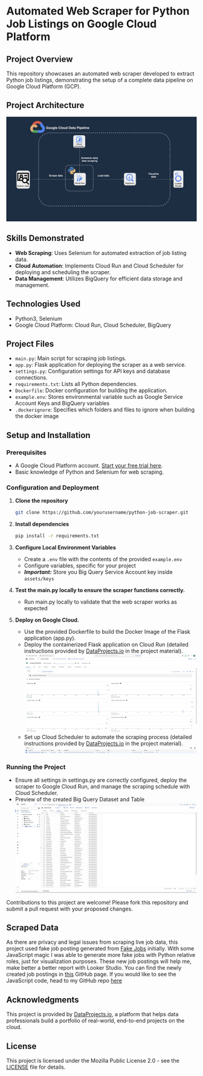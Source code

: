 # Automated Web Scraper for Python Job Listings on Google Cloud Platform

## Project Overview
This repository showcases an automated web scraper developed to extract Python job listings, demonstrating the setup of a complete data pipeline on Google Cloud Platform (GCP).

## Project Architecture
![Project Architecture](https://github.com/codelover96/Python-Job-Scraping-ETL/blob/master/assets/images/project-structure.png)

## Skills Demonstrated
- **Web Scraping**: Uses Selenium for automated extraction of job listing data.
- **Cloud Automation**: Implements Cloud Run and Cloud Scheduler for deploying and scheduling the scraper.
- **Data Management**: Utilizes BigQuery for efficient data storage and management.

## Technologies Used
- Python3, Selenium
- Google Cloud Platform: Cloud Run, Cloud Scheduler, BigQuery

## Project Files
- `main.py`: Main script for scraping job listings.
- `app.py`: Flask application for deploying the scraper as a web service.
- `settings.py`: Configuration settings for API keys and database connections.
- `requirements.txt`: Lists all Python dependencies.
- `Dockerfile`: Docker configuration for building the application.
- `example.env`: Stores environmental variable such as Google Service Account Keys and BigQuery variables
- `.dockerignore`: Specifies which folders and files to ignore when building the docker image

## Setup and Installation
### Prerequisites
- A Google Cloud Platform account. [Start your free trial here](https://cloud.google.com/free).
- Basic knowledge of Python and Selenium for web scraping.

### Configuration and Deployment
1. **Clone the repository**
   ```bash
   git clone https://github.com/yourusername/python-job-scraper.git
   ```

2. **Install dependencies**
   ```bash
   pip install -r requirements.txt
   ```
3. **Configure Local Environment Variables**
   - Create a `.env` file with the contents of the provided `example.env`
   - Configure variables, specific for your project
   - ***Important:*** Store you Big Query Service Account key inside `assets/keys` 
   
4. **Test the main.py locally to ensure the scraper functions correctly.**
   -  Run main.py locally to validate that the web scraper works as expected

5. **Deploy on Google Cloud.**
   - Use the provided Dockerfile to build the Docker Image of the Flask application (app.py).
   - Deploy the containerized Flask application on Cloud Run (detailed instructions provided by [DataProjects.io](https://dataprojects.io) in the project material).
   ![Cloud Run Example](https://github.com/codelover96/Python-Job-Scraping-ETL/blob/master/assets/images/cloud-run.JPG)
   - Set up Cloud Scheduler to automate the scraping process (detailed instructions provided by [DataProjects.io](https://dataprojects.io) in the project material).
   ![Cloud Run Example](https://github.com/codelover96/Python-Job-Scraping-ETL/blob/master/assets/images/cloud-scheduler.JPG)

### Running the Project
   - Ensure all settings in settings.py are correctly configured, deploy the scraper to Google Cloud Run, and manage the scraping schedule with Cloud Scheduler.
   - Preview of the created Big Query Dataset and Table
   ![Cloud Run Example](https://github.com/codelover96/Python-Job-Scraping-ETL/blob/master/assets/images/big-query-table-preview.JPG)

Contributions to this project are welcome! Please fork this repository and submit a pull request with your proposed changes.

## Scraped Data
As there are privacy and legal issues from scraping live job data, this project used fake job posting generated from [Fake Jobs](https://github.com/realpython/fake-jobs) initially.
With some JavaScript magic I was able to generate more fake jobs with Python relative roles, just for visualization purposes. These new job postings will help me, make better a better report with Looker Studio. 
You can find the newly created job postings in [this](https://codelover96.github.io/fake-jobs) GitHub page. If you would like to see the JavaScript code, head to my GitHub repo [here](https://github.com/codelover96/fake-jobs)


## Acknowledgments
This project is provided by [DataProjects.io](https://dataprojects.io), a platform that helps data professionals build a portfolio of real-world, end-to-end projects on the cloud.

## License
This project is licensed under the Mozilla Public License 2.0 - see the [LICENSE](Mozilla-Public-License-2.0.txt) file for details.



